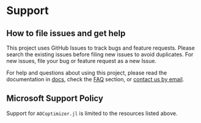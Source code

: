 # Support

## How to file issues and get help

This project uses GitHub Issues to track bugs and feature requests. Please search the existing
issues before filing new issues to avoid duplicates.  For new issues, file your bug or
feature request as a new Issue.

For help and questions about using this project, please read the documentation in
[docs](https://microsoft.github.io/AOCoptimizer.jl),
check the [FAQ](https://microsoft.github.io/AOCoptimizer.jl/dev/manual/faq/) section,
or [contact us by email](mailto:project-aoc-contact@microsoft.com).

## Microsoft Support Policy

Support for `AOCoptimizer.jl` is limited to the resources listed above.
